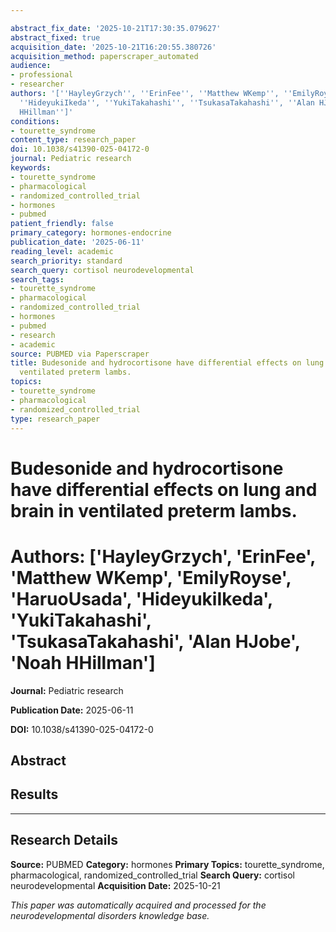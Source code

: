 ```yaml
---

abstract_fix_date: '2025-10-21T17:30:35.079627'
abstract_fixed: true
acquisition_date: '2025-10-21T16:20:55.380726'
acquisition_method: paperscraper_automated
audience:
- professional
- researcher
authors: '[''HayleyGrzych'', ''ErinFee'', ''Matthew WKemp'', ''EmilyRoyse'', ''HaruoUsada'',
  ''HideyukiIkeda'', ''YukiTakahashi'', ''TsukasaTakahashi'', ''Alan HJobe'', ''Noah
  HHillman'']'
conditions:
- tourette_syndrome
content_type: research_paper
doi: 10.1038/s41390-025-04172-0
journal: Pediatric research
keywords:
- tourette_syndrome
- pharmacological
- randomized_controlled_trial
- hormones
- pubmed
patient_friendly: false
primary_category: hormones-endocrine
publication_date: '2025-06-11'
reading_level: academic
search_priority: standard
search_query: cortisol neurodevelopmental
search_tags:
- tourette_syndrome
- pharmacological
- randomized_controlled_trial
- hormones
- pubmed
- research
- academic
source: PUBMED via Paperscraper
title: Budesonide and hydrocortisone have differential effects on lung and brain in
  ventilated preterm lambs.
topics:
- tourette_syndrome
- pharmacological
- randomized_controlled_trial
type: research_paper
---
```




# Budesonide and hydrocortisone have differential effects on lung and brain in ventilated preterm lambs.

# **Authors:** ['HayleyGrzych', 'ErinFee', 'Matthew WKemp', 'EmilyRoyse', 'HaruoUsada', 'HideyukiIkeda', 'YukiTakahashi', 'TsukasaTakahashi', 'Alan HJobe', 'Noah HHillman']

**Journal:** Pediatric research

**Publication Date:** 2025-06-11

**DOI:** 10.1038/s41390-025-04172-0

## Abstract

## Results

---

## Research Details

**Source:** PUBMED
**Category:** hormones
**Primary Topics:** tourette_syndrome, pharmacological, randomized_controlled_trial
**Search Query:** cortisol neurodevelopmental
**Acquisition Date:** 2025-10-21

*This paper was automatically acquired and processed for the neurodevelopmental disorders knowledge base.*
